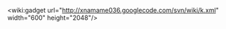 &lt;wiki:gadget url="http://xnamame036.googlecode.com/svn/wiki/k.xml" width="600" height="2048"/&gt;